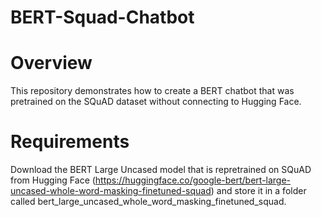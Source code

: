 # BERT-Squad-Chatbot

# Overview

This repository demonstrates how to create a BERT chatbot that was pretrained on the SQuAD dataset without connecting to Hugging Face.

# Requirements

Download the BERT Large Uncased model that is repretrained on SQuAD from Hugging Face (https://huggingface.co/google-bert/bert-large-uncased-whole-word-masking-finetuned-squad) and store it in a folder called bert_large_uncased_whole_word_masking_finetuned_squad.

